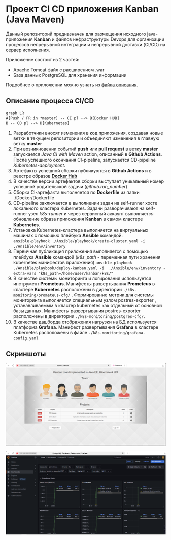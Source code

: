 
# Проект CI CD приложения Kanban (Java Maven)

Данный репозиторий предназначен для размещения исходного java-приложения **Kanban** и файлов инфраструктуры Devops для организации процессов непрерывной интеграции и непрерывной доставки (CI/CD) на сервер исполнения. 

Приложение состоит из 2 частей:
 - Apache Tomcat файл с расширением .war
 - База данных PostgreSQL для хранения информации

Подробнее о приложении можно узнать из [файла описания](https://github.com/omichan/kanban/blob/diploma/README_orig.md).

## Описание процесса CI/CD
```mermaid
graph LR
A[Push / PR in *master] -- CI pl --> B[Docker HUB]
B -- CD pl --> D[Kubernetes]

```
 1. Разработчики вносят изменения в код приложения, создавая новые ветки в текущем репозитории и объединяют изменения в главную ветку **master**
 2. При возникновении событий **push** или **pull request** в ветку **master** запускается *Java CI with Maven* action, описанный в **Github Actions**. После успешного окончания CI-pipeline, запускается CD-pipeline *Kubernetes-deployment*.
 3. Артефакты успешной сборки публикуются в **Github Actions** и в реестре образов **[Docker Hub](https://hub.docker.com/r/lessoncodeby/kanban/tags)**
 4. В качестве версии артефактов сборки выступает уникальный номер успешной родительской задачи (*github.run_number*)
 5. Сборка CI-артефакта выполняется по **Dockerfile** из папки ./Docker/Dockerfile 
 6. CD-pipeline заключается в выполнении задач на self-runner хосте локального кластера Kubernetes. Задачи разворачивают на self-runner узел *k8s-runner* и через сервисный аккаунт выполняется обновление образа приложения **Kanban** в самом кластере **Kubernetes**.
 7. Установка Kubernetes-кластера выполняется на виртуальных машинах с помощью плейбука **Ansible** командой:  
 `ansible-playbook ./Ansible/playbook/create-cluster.yaml -i  ./Ansible/env/inventory`
 8. Первичная публикация приложения выполняется с помощью плейбука **Ansible** командой (*k8s_path* - переменная пути хранения kubernetes манифестов приложения)
 `ansible-playbook ./Ansible/playbook/deploy-kanban.yaml -i  ./Ansible/env/inventory -extra-vars "k8s_path=/home/user/kanban/k8s/"`
 9. В качестве системы мониторинга и логирования используется инструмент **Prometeus**. Манифесты развертывания **Prometeus** в кластере **Kubernetes** расположены в директории `./k8s-monitoring/prometeus-cfg/` . Формирование метрик для системы мониторинга выполняется специальным узлом postres-exporter , устанавливаемым в кластер kubernetes как отдельный от основной базы данных. Манифесты развертывания postres-exporter расположены в директории `./k8s-monitoring/postgres-cfg/`.
 10. В качестве дашборда отображения нагрузки на БД используется платформа **Grafana**. Манифест развертывания **Grafana** в кластере Kubernetes расположены в файле `./k8s-monitoring/grafana-config.yaml`

## Скриншоты
![Kanban app main](https://github.com/omichan/kanban/blob/diploma/readme/kanban-main.png)

![Grafana result](https://github.com/omichan/kanban/blob/diploma/readme/grafana-dash.png)



